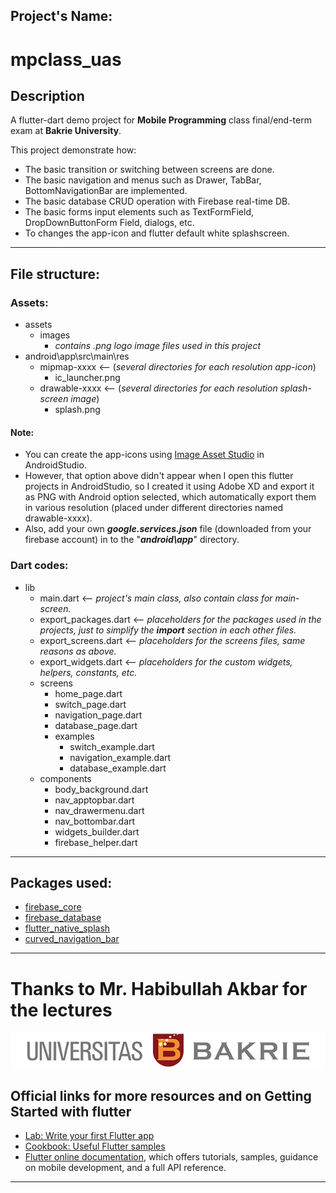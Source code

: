 ## **Project's Name:**
# mpclass_uas

## **Description**
A flutter-dart demo project for **Mobile Programming** class final/end-term exam at **Bakrie University**.

This project demonstrate how:
- The basic transition or switching between screens are done.
- The basic navigation and menus such as Drawer, TabBar, BottomNavigationBar are implemented.
- The basic database CRUD operation with Firebase real-time DB.
- The basic forms input elements such as TextFormField, DropDownButtonForm Field, dialogs, etc.
- To changes the app-icon and flutter default white splashscreen.
---
## **File structure:**
### Assets:
  - assets
    - images
      - *contains .png logo image files used in this project*
  - android\app\src\main\res
    - mipmap-xxxx    <-- (*several directories for each resolution app-icon*) 
      - ic_launcher.png
    - drawable-xxxx    <-- (*several directories for each resolution splash-screen image*) 
      - splash.png
#### Note:  
- You can create the app-icons using [Image Asset Studio](https://developer.android.com/studio/write/image-asset-studio) in AndroidStudio.
- However, that option above didn't appear when I open this flutter projects in AndroidStudio, so I created it using Adobe XD and export it as PNG with Android option selected, which automatically export them in various resolution (placed under different directories named drawable-xxxx).
- Also, add your own ***google.services.json*** file (downloaded from your firebase account) in to the "***android\app***" directory. 

### Dart codes:
  - lib
    - main.dart    <-- *project's main class, also contain class for main-screen.*
    - export_packages.dart    <-- *placeholders for the packages used in the projects, just to simplify the **import** section in each other files.*
    - export_screens.dart     <-- *placeholders for the screens files, same reasons as above.*
    - export_widgets.dart     <-- *placeholders for the custom widgets, helpers, constants, etc.*
    - screens
      - home_page.dart
      - switch_page.dart
      - navigation_page.dart
      - database_page.dart
      - examples
        - switch_example.dart
        - navigation_example.dart
        - database_example.dart
    - components
      - body_background.dart
      - nav_apptopbar.dart
      - nav_drawermenu.dart
      - nav_bottombar.dart
      - widgets_builder.dart
      - firebase_helper.dart
---
## **Packages used:**
  - [firebase_core](https://pub.dev/packages/firebase_core)
  - [firebase_database](https://pub.dev/packages/firebase_database)
  - [flutter_native_splash](https://pub.dev/packages/flutter_native_splash)
  - [curved_navigation_bar](https://pub.dev/packages/curved_navigation_bar)
---
# Thanks to Mr. Habibullah Akbar for the lectures

![UB banner](assets/images/Logo_UB_Tengah.png)

## **Official links for more resources and on Getting Started with flutter**
- [Lab: Write your first Flutter app](https://flutter.dev/docs/get-started/codelab)
- [Cookbook: Useful Flutter samples](https://flutter.dev/docs/cookbook)
- [Flutter online documentation](https://flutter.dev/docs), which offers tutorials, samples, guidance on mobile development, and a full API reference.
---
